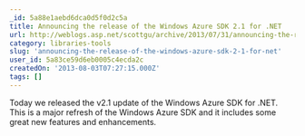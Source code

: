 ```yaml
---
_id: 5a88e1aebd6dca0d5f0d2c5a
title: Announcing the release of the Windows Azure SDK 2.1 for .NET
url: http://weblogs.asp.net/scottgu/archive/2013/07/31/announcing-the-release-of-the-windows-azure-sdk-2-1-for-net.aspx
category: libraries-tools
slug: 'announcing-the-release-of-the-windows-azure-sdk-2-1-for-net'
user_id: 5a83ce59d6eb0005c4ecda2c
createdOn: '2013-08-03T07:27:15.000Z'
tags: []
---
```


Today we released the v2.1 update of the Windows Azure SDK for .NET.  This is a major refresh of the Windows Azure SDK and it includes some great new features and enhancements.
